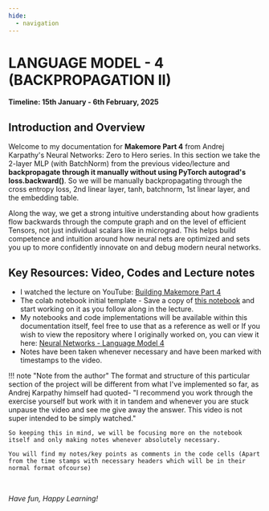 ```yaml
---
hide:
  - navigation
---
```


# **LANGUAGE MODEL - 4 (BACKPROPAGATION II)**

**Timeline: 15th January - 6th February, 2025**

## Introduction and Overview

Welcome to my documentation for **Makemore Part 4** from Andrej Karpathy's Neural Networks: Zero to Hero series. In this section we take the 2-layer MLP (with BatchNorm) from the previous video/lecture and **backpropagate through it manually without using PyTorch autograd's loss.backward()**. So we will be manually backpropagating through the cross entropy loss, 2nd linear layer, tanh, batchnorm, 1st linear layer, and the embedding table. 

Along the way, we get a strong intuitive understanding about how gradients flow backwards through the compute graph and on the level of efficient Tensors, not just individual scalars like in micrograd. This helps build competence and intuition around how neural nets are optimized and sets you up to more confidently innovate on and debug modern neural networks.

## Key Resources: Video, Codes and Lecture notes

- I watched the lecture on YouTube: [Building Makemore Part 4](https://youtu.be/q8SA3rM6ckI?si=e-ON-yHPUtFWzY2L)
- The colab notebook initial template - Save a copy of [this notebook](https://colab.research.google.com/drive/1WV2oi2fh9XXyldh02wupFQX0wh5ZC-z-?usp=sharing) and start working on it as you follow along in the lecture.
- My notebooks and code implementations will be available within this documentation itself, feel free to use that as a reference as well or If you wish to view the repository where I originally worked on, you can view it here: [Neural Networks - Language Model 4](https://github.com/MuzzammilShah/NeuralNetworks-LanguageModels-4)
- Notes have been taken whenever necessary and have been marked with timestamps to the video.

!!! note "Note from the author"
    The format and structure of this particular section of the project will be different from what I've implemented so far, as Andrej Karpathy himself had quoted- "I recommend you work through the exercise yourself but work with it in tandem and whenever you are stuck unpause the video and see me give away the answer. This video is not super intended to be simply watched."

    So keeping this in mind, we will be focusing more on the notebook itself and only making notes whenever absolutely necessary.
    
    You will find my notes/key points as comments in the code cells (Apart from the time stamps with necessary headers which will be in their normal format ofcourse)

&nbsp;

*Have fun, Happy Learning!*